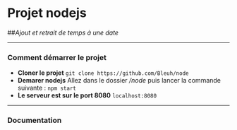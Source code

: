 # **Projet nodejs** 
##*Ajout et retrait de temps à une date*


----------


### Comment démarrer le projet
* **Cloner le projet**
`git clone https://github.com/Bleuh/node`
* **Demarer nodejs**
Allez dans le dossier */node* puis lancer la commande suivante :
 `npm start`
* **Le serveur est sur le port 8080**
`localhost:8080`


----------


### Documentation
